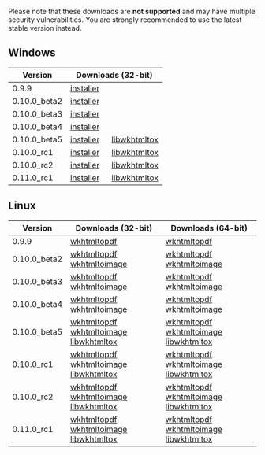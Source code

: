 Please note that these downloads are **not supported** and may have multiple security vulnerabilities. You are strongly recommended to use the latest stable version instead.

## Windows

Version      | Downloads (32-bit)
-------      | ------------------
0.9.9        | [installer](https://downloads.wkhtmltopdf.org/obsolete/windows/wkhtmltopdf-0.9.9-installer.exe)
0.10.0_beta2 | [installer](https://downloads.wkhtmltopdf.org/obsolete/windows/wkhtmltopdf-0.10.0_beta2-installer.exe)
0.10.0_beta3 | [installer](https://downloads.wkhtmltopdf.org/obsolete/windows/wkhtmltox-0.10.0_beta3-installer.exe)
0.10.0_beta4 | [installer](https://downloads.wkhtmltopdf.org/obsolete/windows/wkhtmltox-0.10.0_beta4-installer.exe)
0.10.0_beta5 | [installer](https://downloads.wkhtmltopdf.org/obsolete/windows/wkhtmltox-0.10.0_beta5-installer.exe)   &emsp; [libwkhtmltox](https://downloads.wkhtmltopdf.org/obsolete/windows/libwkhtmltox-0.10.0_beta5_2.zip)
0.10.0_rc1   | [installer](https://downloads.wkhtmltopdf.org/obsolete/windows/wkhtmltox-0.10.0_rc1-installer.exe)     &emsp; [libwkhtmltox](https://downloads.wkhtmltopdf.org/obsolete/windows/libwkhtmltox-0.10.0_rc1.zip)
0.10.0_rc2   | [installer](https://downloads.wkhtmltopdf.org/obsolete/windows/wkhtmltox-0.10.0_rc2-installer.exe)     &emsp; [libwkhtmltox](https://downloads.wkhtmltopdf.org/obsolete/windows/libwkhtmltox-0.10.0_rc2.zip)
0.11.0_rc1   | [installer](https://downloads.wkhtmltopdf.org/obsolete/windows/wkhtmltox-0.11.0_rc1-installer.exe)     &emsp; [libwkhtmltox](https://downloads.wkhtmltopdf.org/obsolete/windows/libwkhtmltox-0.11.0_rc1.zip)

## Linux

Version      | Downloads (32-bit)                                                                                                                                                                                                                                                                                                                                                                                                       | Downloads (64-bit)
-------      | ------------------                                                                                                                                                                                                                                                                                                                                                                                                       | ------------------
0.9.9        | [wkhtmltopdf](https://downloads.wkhtmltopdf.org/obsolete/linux/wkhtmltopdf-0.9.9-static-i386.tar.bz2)                                                                                                                                                                                                                                                                                              | [wkhtmltopdf](https://downloads.wkhtmltopdf.org/obsolete/linux/wkhtmltopdf-0.9.9-static-amd64.tar.bz2)
0.10.0_beta2 | [wkhtmltopdf](https://downloads.wkhtmltopdf.org/obsolete/linux/wkhtmltopdf-0.10.0_beta2-static-i386.tar.bz2)  &emsp; [wkhtmltoimage](https://downloads.wkhtmltopdf.org/obsolete/linux/wkhtmltoimage-0.10.0_beta2-static-i386.tar.bz2)                                                                                                                                        | [wkhtmltopdf](https://downloads.wkhtmltopdf.org/obsolete/linux/wkhtmltopdf-0.10.0_beta2-static-amd64.tar.bz2)  &emsp; [wkhtmltoimage](https://downloads.wkhtmltopdf.org/obsolete/linux/wkhtmltoimage-0.10.0_beta2-static-amd64.tar.bz2)
0.10.0_beta3 | [wkhtmltopdf](https://downloads.wkhtmltopdf.org/obsolete/linux/wkhtmltopdf-0.10.0_beta3-static-i386.tar.bz2)  &emsp; [wkhtmltoimage](https://downloads.wkhtmltopdf.org/obsolete/linux/wkhtmltoimage-0.10.0_beta3-static-i386.tar.bz2)                                                                                                                                        | [wkhtmltopdf](https://downloads.wkhtmltopdf.org/obsolete/linux/wkhtmltopdf-0.10.0_beta3-static-amd64.tar.bz2)  &emsp; [wkhtmltoimage](https://downloads.wkhtmltopdf.org/obsolete/linux/wkhtmltoimage-0.10.0_beta3-static-amd64.tar.bz2)
0.10.0_beta4 | [wkhtmltopdf](https://downloads.wkhtmltopdf.org/obsolete/linux/wkhtmltopdf-0.10.0_beta4-static-i386.tar.bz2)  &emsp; [wkhtmltoimage](https://downloads.wkhtmltopdf.org/obsolete/linux/wkhtmltoimage-0.10.0_beta4-static-i386.tar.bz2)                                                                                                                                        | [wkhtmltopdf](https://downloads.wkhtmltopdf.org/obsolete/linux/wkhtmltopdf-0.10.0_beta4-static-amd64.tar.bz2)  &emsp; [wkhtmltoimage](https://downloads.wkhtmltopdf.org/obsolete/linux/wkhtmltoimage-0.10.0_beta4-static-amd64.tar.bz2)
0.10.0_beta5 | [wkhtmltopdf](https://downloads.wkhtmltopdf.org/obsolete/linux/wkhtmltopdf-0.10.0_beta5-static-i386.tar.lzma) &emsp; [wkhtmltoimage](https://downloads.wkhtmltopdf.org/obsolete/linux/wkhtmltoimage-0.10.0_beta5-static-i386.tar.lzma) &emsp; [libwkhtmltox](https://downloads.wkhtmltopdf.org/obsolete/linux/libwkhtmltox-0.10.0_beta5-i386.tar.lzma) | [wkhtmltopdf](https://downloads.wkhtmltopdf.org/obsolete/linux/wkhtmltopdf-0.10.0_beta5-static-amd64.tar.lzma) &emsp; [wkhtmltoimage](https://downloads.wkhtmltopdf.org/obsolete/linux/wkhtmltoimage-0.10.0_beta5-static-amd64.tar.lzma) &emsp; [libwkhtmltox](https://downloads.wkhtmltopdf.org/obsolete/linux/libwkhtmltox-0.10.0_beta5-amd64.tar.lzma)
0.10.0_rc1   | [wkhtmltopdf](https://downloads.wkhtmltopdf.org/obsolete/linux/wkhtmltopdf-0.10.0_rc1-static-i386.tar.lzma)   &emsp; [wkhtmltoimage](https://downloads.wkhtmltopdf.org/obsolete/linux/wkhtmltoimage-0.10.0_rc1-static-i386.tar.lzma)   &emsp; [libwkhtmltox](https://downloads.wkhtmltopdf.org/obsolete/linux/libwkhtmltox-0.10.0_rc1-i386.tar.lzma)   | [wkhtmltopdf](https://downloads.wkhtmltopdf.org/obsolete/linux/wkhtmltopdf-0.10.0_rc1-static-amd64.tar.lzma)   &emsp; [wkhtmltoimage](https://downloads.wkhtmltopdf.org/obsolete/linux/wkhtmltoimage-0.10.0_rc1-static-amd64.tar.lzma)   &emsp; [libwkhtmltox](https://downloads.wkhtmltopdf.org/obsolete/linux/libwkhtmltox-0.10.0_rc1-amd64.tar.lzma)
0.10.0_rc2   | [wkhtmltopdf](https://downloads.wkhtmltopdf.org/obsolete/linux/wkhtmltopdf-0.10.0_rc2-static-i386.tar.bz2)    &emsp; [wkhtmltoimage](https://downloads.wkhtmltopdf.org/obsolete/linux/wkhtmltoimage-0.10.0_rc2-static-i386.tar.bz2)    &emsp; [libwkhtmltox](https://downloads.wkhtmltopdf.org/obsolete/linux/libwkhtmltox-0.10.0_rc2-i386.tar.bz2)    | [wkhtmltopdf](https://downloads.wkhtmltopdf.org/obsolete/linux/wkhtmltopdf-0.10.0_rc2-static-amd64.tar.bz2)    &emsp; [wkhtmltoimage](https://downloads.wkhtmltopdf.org/obsolete/linux/wkhtmltoimage-0.10.0_rc2-static-amd64.tar.bz2)    &emsp; [libwkhtmltox](https://downloads.wkhtmltopdf.org/obsolete/linux/libwkhtmltox-0.10.0_rc2-amd64.tar.bz2)
0.11.0_rc1   | [wkhtmltopdf](https://downloads.wkhtmltopdf.org/obsolete/linux/wkhtmltopdf-0.11.0_rc1-static-i386.tar.bz2)    &emsp; [wkhtmltoimage](https://downloads.wkhtmltopdf.org/obsolete/linux/wkhtmltoimage-0.11.0_rc1-static-i386.tar.bz2)    &emsp; [libwkhtmltox](https://downloads.wkhtmltopdf.org/obsolete/linux/libwkhtmltox-0.11.0_rc1-i386.tar.bz2)    | [wkhtmltopdf](https://downloads.wkhtmltopdf.org/obsolete/linux/wkhtmltopdf-0.11.0_rc1-static-amd64.tar.bz2)    &emsp; [wkhtmltoimage](https://downloads.wkhtmltopdf.org/obsolete/linux/wkhtmltoimage-0.11.0_rc1-static-amd64.tar.bz2)    &emsp; [libwkhtmltox](https://downloads.wkhtmltopdf.org/obsolete/linux/libwkhtmltox-0.11.0_rc1-amd64.tar.bz2)

